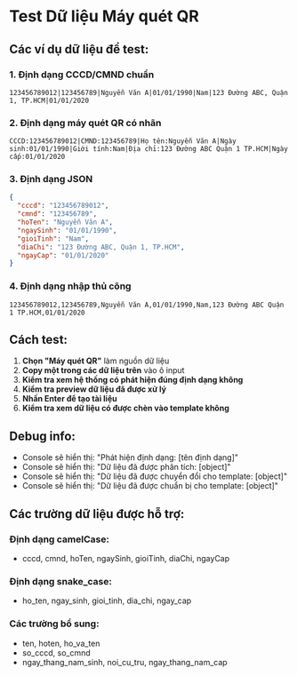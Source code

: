 # Test Dữ liệu Máy quét QR

## Các ví dụ dữ liệu để test:

### 1. Định dạng CCCD/CMND chuẩn
```
123456789012|123456789|Nguyễn Văn A|01/01/1990|Nam|123 Đường ABC, Quận 1, TP.HCM|01/01/2020
```

### 2. Định dạng máy quét QR có nhãn
```
CCCD:123456789012|CMND:123456789|Họ tên:Nguyễn Văn A|Ngày sinh:01/01/1990|Giới tính:Nam|Địa chỉ:123 Đường ABC Quận 1 TP.HCM|Ngày cấp:01/01/2020
```

### 3. Định dạng JSON
```json
{
  "cccd": "123456789012",
  "cmnd": "123456789",
  "hoTen": "Nguyễn Văn A",
  "ngaySinh": "01/01/1990",
  "gioiTinh": "Nam",
  "diaChi": "123 Đường ABC, Quận 1, TP.HCM",
  "ngayCap": "01/01/2020"
}
```

### 4. Định dạng nhập thủ công
```
123456789012,123456789,Nguyễn Văn A,01/01/1990,Nam,123 Đường ABC Quận 1 TP.HCM,01/01/2020
```

## Cách test:

1. **Chọn "Máy quét QR"** làm nguồn dữ liệu
2. **Copy một trong các dữ liệu trên** vào ô input
3. **Kiểm tra xem hệ thống có phát hiện đúng định dạng không**
4. **Kiểm tra preview dữ liệu đã được xử lý**
5. **Nhấn Enter để tạo tài liệu**
6. **Kiểm tra xem dữ liệu có được chèn vào template không**

## Debug info:

- Console sẽ hiển thị: "Phát hiện định dạng: [tên định dạng]"
- Console sẽ hiển thị: "Dữ liệu đã được phân tích: [object]"
- Console sẽ hiển thị: "Dữ liệu đã được chuyển đổi cho template: [object]"
- Console sẽ hiển thị: "Dữ liệu đã được chuẩn bị cho template: [object]"

## Các trường dữ liệu được hỗ trợ:

### Định dạng camelCase:
- cccd, cmnd, hoTen, ngaySinh, gioiTinh, diaChi, ngayCap

### Định dạng snake_case:
- ho_ten, ngay_sinh, gioi_tinh, dia_chi, ngay_cap

### Các trường bổ sung:
- ten, hoten, ho_va_ten
- so_cccd, so_cmnd
- ngay_thang_nam_sinh, noi_cu_tru, ngay_thang_nam_cap 